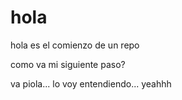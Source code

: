 # hola
hola es el comienzo de un repo


 como va mi siguiente paso?

 va piola... lo voy entendiendo... yeahhh